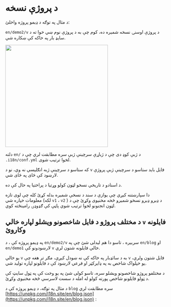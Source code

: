 # د پروژې نسخه

د مثال په توګه د ډیمو پروژه واخلئ:

`en/demo2/v` د پروژې اوسنۍ نسخه شمیره ده، کوم چې به د پروژې نوم ښي خوا ته د سایډ بار په خاکه کې ښکاره شي.

<img src="https://p.3ti.site/1721290486.avif" width="320px">

دلته `en/` د ژبې کوډ دی چې د ژباړې سرچینې ژبې سره مطابقت لري چې د `.i18n/conf.yml` لخوا ترتیب شوی.

که ستاسو د سرچینې ژبه انګلیسي نه وي، نو د `v` فایل باید ستاسو د سرچینې ژبې پروژې لارښود کې ځای په ځای شي.

د اسنادو د تاریخي نسخو لټون کولو وړتیا د پراختیا په حال کې ده.

دا سپارښتنه کیږي چې یوازې د سند د نسخې شمیره بدله کړئ کله چې لوی تازه معلومات خپاره شي (لکه `v1` ، `v2` ) د ډیرو ډیرو نسخو شمیرو څخه مخنیوی وکړئ چې د لټون انجنونو لخوا ترتیب شوي پاڼې کې ګډوډۍ رامینځته کوي.

## د مختلف پروژو د فایل شاخصونو ویشلو لپاره خالي `v` فایلونه وکاروئ

په ډیمو پروژه کې ، د `en/demo2/v` سربیره ، تاسو دا هم لیدلی شئ چې په `en/blog` او `en/demo1` لارښودونو کې `v` خالي فایلونه شتون لري.

یو خالي `v` به د سائډبار په خاکه کې نه ښودل کیږي، مګر تر هغه چې `v` فایل شتون ولري، یو خپلواک شاخص به په ډایرکټر او فرعي لارښود کې د فایلونو لپاره تولید شي.

د مختلفو پروژو شاخصونو ویشلو سره، تاسو کولی شئ په یو وخت کې په ټول سایټ کې د ټولو فایلونو شاخص پورته کولو له امله د سست لاسرسي څخه مخنیوی وکړئ.

د مثال په توګه، د ډیمو پروژه کې د `blog` سره مطابقت لري [https://unpkg.com/i18n.site/en/blog.json](https://unpkg.com/i18n.site/en/blog.json) :